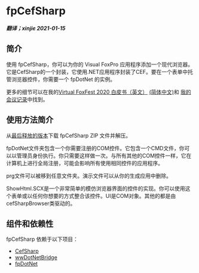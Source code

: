 # fpCefSharp

***翻译；xinjie  2021-01-15***

## 简介
使用 fpCefSharp，你可以为你的 Visual FoxPro 应用程序添加一个现代浏览器。它是CefSharp的一个封装，它使用.NET应用程序封装了CEF。要在一个表单中托管浏览器控件，你需要一个 fpDotNet 的实例。

更多的细节可以在我的[Virtual FoxFest 2020 白皮书（英文）](https://github.com/vfp9/fpCefSharp/blob/master/Demos/Files/Wollenhaupt_Browser.pdf) [(简体中文)](https://github.com/vfp9/fpCefSharp/blob/master/Demos/Files/%E7%8E%B0%E4%BB%A3%E7%9A%84%20WEB%20%E6%B5%8F%E8%A7%88%E5%99%A8%E6%8E%A7%E4%BB%B6.pdf)和 [我的会议记录](https://www.youtube.com/watch?v=hf5pQKOb0n4)中找到。 

## 使用方法简介

从[最后释放的版本](https://github.com/cwollenhaupt/fpCefSharp/releases)下载 fpCefSharp ZIP 文件并解压。

fpDotNet文件夹包含一个你需要注册的COM控件。它包含一个CMD文件，你可以以管理员身份执行。你只需要这样做一次。与所有其他的COM控件一样，它在计算机上进行全局注册，可能会影响所有使用相同控件的应用程序。

prg文件可以被移到任意文件夹。演示文件可以从你的生成应用中删除。

ShowHtml.SCX是一个非常简单的模仿浏览器界面的控件的实现。你可以使用这个表单或以任何你想要的方式整合该控件。UI是COM对象。其他的都是由cefSharpBrowser类驱动的。

## 组件和依赖性
fpCefSharp 依赖于以下项目：

- [CefSharp](https://github.com/cefsharp/CefSharp)
- [wwDotNetBridge](https://github.com/RickStrahl/wwDotnetBridge)
- [fpDotNet](https://github.com/cwollenhaupt/fpDotNet)
